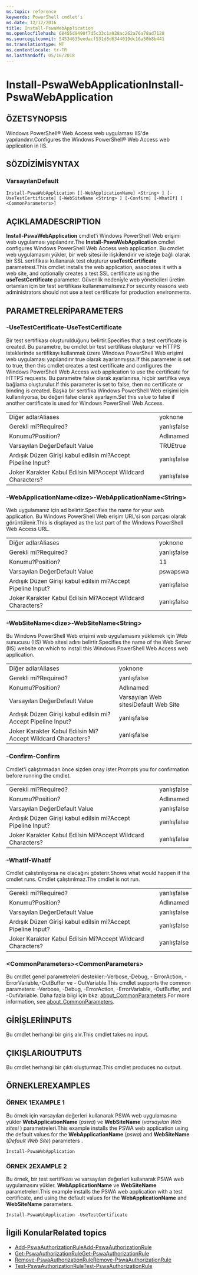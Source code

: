 ```yaml
---
ms.topic: reference
keywords: PowerShell cmdlet'i
ms.date: 12/12/2016
title: Install-PswaWebApplication
ms.openlocfilehash: 68455d9490f7d5c33c1a928ac262a76a78ad7128
ms.sourcegitcommit: 54534635eedacf531d8d6344019dc16a50b8b441
ms.translationtype: MT
ms.contentlocale: tr-TR
ms.lasthandoff: 05/16/2018
---
```

# <a name="install-pswawebapplication"></a><span data-ttu-id="064db-103">Install-PswaWebApplication</span><span class="sxs-lookup"><span data-stu-id="064db-103">Install-PswaWebApplication</span></span>

## <a name="synopsis"></a><span data-ttu-id="064db-104">ÖZET</span><span class="sxs-lookup"><span data-stu-id="064db-104">SYNOPSIS</span></span>

<span data-ttu-id="064db-105">Windows PowerShell® Web Access web uygulaması IIS'de yapılandırır.</span><span class="sxs-lookup"><span data-stu-id="064db-105">Configures the Windows PowerShell® Web Access web application in IIS.</span></span>

## <a name="syntax"></a><span data-ttu-id="064db-106">SÖZDİZİMİ</span><span class="sxs-lookup"><span data-stu-id="064db-106">SYNTAX</span></span>

### <a name="default"></a><span data-ttu-id="064db-107">Varsayılan</span><span class="sxs-lookup"><span data-stu-id="064db-107">Default</span></span>
```
Install-PswaWebApplication [[-WebApplicationName] <String> ] [-UseTestCertificate] [-WebSiteName <String> ] [-Confirm] [-WhatIf] [ <CommonParameters>]
```

## <a name="description"></a><span data-ttu-id="064db-108">AÇIKLAMA</span><span class="sxs-lookup"><span data-stu-id="064db-108">DESCRIPTION</span></span>

<span data-ttu-id="064db-109">**Install-PswaWebApplication** cmdlet'i Windows PowerShell Web erişimi web uygulaması yapılandırır.</span><span class="sxs-lookup"><span data-stu-id="064db-109">The **Install-PswaWebApplication** cmdlet configures Windows PowerShell Web Access web application.</span></span> <span data-ttu-id="064db-110">Bu cmdlet web uygulamasını yükler, bir web sitesi ile ilişkilendirir ve isteğe bağlı olarak bir SSL sertifikası kullanarak test oluşturur **useTestCertificate** parametresi.</span><span class="sxs-lookup"><span data-stu-id="064db-110">This cmdlet installs the web application, associates it with a web site, and optionally creates a test SSL certificate using the **useTestCertificate** parameter.</span></span> <span data-ttu-id="064db-111">Güvenlik nedeniyle web yöneticileri üretim ortamları için bir test sertifikası kullanmamalısınız.</span><span class="sxs-lookup"><span data-stu-id="064db-111">For security reasons web administrators should not use a test certificate for production environments.</span></span>

## <a name="parameters"></a><span data-ttu-id="064db-112">PARAMETRELERİ</span><span class="sxs-lookup"><span data-stu-id="064db-112">PARAMETERS</span></span>

### <a name="-usetestcertificate"></a><span data-ttu-id="064db-113">-UseTestCertificate</span><span class="sxs-lookup"><span data-stu-id="064db-113">-UseTestCertificate</span></span>

<span data-ttu-id="064db-114">Bir test sertifikası oluşturulduğunu belirtir.</span><span class="sxs-lookup"><span data-stu-id="064db-114">Specifies that a test certificate is created.</span></span> <span data-ttu-id="064db-115">Bu parametre, bu cmdlet bir test sertifikası oluşturur ve HTTPS isteklerinde sertifikayı kullanmak üzere Windows PowerShell Web erişimi web uygulaması yapılandırır true olarak ayarlanmışsa.</span><span class="sxs-lookup"><span data-stu-id="064db-115">If this parameter is set to true, then this cmdlet creates a test certificate and configures the Windows PowerShell Web Access web application to use the certificate for HTTPS requests.</span></span> <span data-ttu-id="064db-116">Bu parametre false olarak ayarlanırsa, hiçbir sertifika veya bağlama oluşturulur.</span><span class="sxs-lookup"><span data-stu-id="064db-116">If this parameter is set to false, then no certificate or binding is created.</span></span> <span data-ttu-id="064db-117">Başka bir sertifika Windows PowerShell Web erişimi için kullanılıyorsa, bu değeri false olarak ayarlayın.</span><span class="sxs-lookup"><span data-stu-id="064db-117">Set this value to false if another certificate is used for Windows PowerShell Web Access.</span></span>

|||
|-|-|
| <span data-ttu-id="064db-118">Diğer adlar</span><span class="sxs-lookup"><span data-stu-id="064db-118">Aliases</span></span>                              | <span data-ttu-id="064db-119">yok</span><span class="sxs-lookup"><span data-stu-id="064db-119">none</span></span>                                 |
| <span data-ttu-id="064db-120">Gerekli mi?</span><span class="sxs-lookup"><span data-stu-id="064db-120">Required?</span></span>                            | <span data-ttu-id="064db-121">yanlış</span><span class="sxs-lookup"><span data-stu-id="064db-121">false</span></span>                                |
| <span data-ttu-id="064db-122">Konumu?</span><span class="sxs-lookup"><span data-stu-id="064db-122">Position?</span></span>                            | <span data-ttu-id="064db-123">Adlı</span><span class="sxs-lookup"><span data-stu-id="064db-123">named</span></span>                                |
| <span data-ttu-id="064db-124">Varsayılan Değer</span><span class="sxs-lookup"><span data-stu-id="064db-124">Default Value</span></span>                        | <span data-ttu-id="064db-125">TRUE</span><span class="sxs-lookup"><span data-stu-id="064db-125">true</span></span>                                 |
| <span data-ttu-id="064db-126">Ardışık Düzen Girişi kabul edilsin mi?</span><span class="sxs-lookup"><span data-stu-id="064db-126">Accept Pipeline Input?</span></span>               | <span data-ttu-id="064db-127">yanlış</span><span class="sxs-lookup"><span data-stu-id="064db-127">false</span></span>                                |
| <span data-ttu-id="064db-128">Joker Karakter Kabul Edilsin Mi?</span><span class="sxs-lookup"><span data-stu-id="064db-128">Accept Wildcard Characters?</span></span>          | <span data-ttu-id="064db-129">yanlış</span><span class="sxs-lookup"><span data-stu-id="064db-129">false</span></span>                                |

### <a name="-webapplicationnameltstringgt"></a><span data-ttu-id="064db-130">-WebApplicationName&lt;dize&gt;</span><span class="sxs-lookup"><span data-stu-id="064db-130">-WebApplicationName&lt;String&gt;</span></span>

<span data-ttu-id="064db-131">Web uygulamanız için ad belirtir.</span><span class="sxs-lookup"><span data-stu-id="064db-131">Specifies the name for your web application.</span></span> <span data-ttu-id="064db-132">Bu Windows PowerShell Web erişim URL'si son parçası olarak görüntülenir.</span><span class="sxs-lookup"><span data-stu-id="064db-132">This is displayed as the last part of the Windows PowerShell Web Access URL.</span></span>

|||
|-|-|
| <span data-ttu-id="064db-133">Diğer adlar</span><span class="sxs-lookup"><span data-stu-id="064db-133">Aliases</span></span>                              | <span data-ttu-id="064db-134">yok</span><span class="sxs-lookup"><span data-stu-id="064db-134">none</span></span>                                 |
| <span data-ttu-id="064db-135">Gerekli mi?</span><span class="sxs-lookup"><span data-stu-id="064db-135">Required?</span></span>                            | <span data-ttu-id="064db-136">yanlış</span><span class="sxs-lookup"><span data-stu-id="064db-136">false</span></span>                                |
| <span data-ttu-id="064db-137">Konumu?</span><span class="sxs-lookup"><span data-stu-id="064db-137">Position?</span></span>                            | <span data-ttu-id="064db-138">1</span><span class="sxs-lookup"><span data-stu-id="064db-138">1</span></span>                                    |
| <span data-ttu-id="064db-139">Varsayılan Değer</span><span class="sxs-lookup"><span data-stu-id="064db-139">Default Value</span></span>                        | <span data-ttu-id="064db-140">pswa</span><span class="sxs-lookup"><span data-stu-id="064db-140">pswa</span></span>                                 |
| <span data-ttu-id="064db-141">Ardışık Düzen Girişi kabul edilsin mi?</span><span class="sxs-lookup"><span data-stu-id="064db-141">Accept Pipeline Input?</span></span>               | <span data-ttu-id="064db-142">yanlış</span><span class="sxs-lookup"><span data-stu-id="064db-142">false</span></span>                                |
| <span data-ttu-id="064db-143">Joker Karakter Kabul Edilsin Mi?</span><span class="sxs-lookup"><span data-stu-id="064db-143">Accept Wildcard Characters?</span></span>          | <span data-ttu-id="064db-144">yanlış</span><span class="sxs-lookup"><span data-stu-id="064db-144">false</span></span>                                |

### <a name="-websitenameltstringgt"></a><span data-ttu-id="064db-145">-WebSiteName&lt;dize&gt;</span><span class="sxs-lookup"><span data-stu-id="064db-145">-WebSiteName&lt;String&gt;</span></span>

<span data-ttu-id="064db-146">Bu Windows PowerShell Web erişimi web uygulamasını yüklemek için Web sunucusu (IIS) Web sitesi adını belirtir.</span><span class="sxs-lookup"><span data-stu-id="064db-146">Specifies the name of the Web Server (IIS) website on which to install this Windows PowerShell Web Access web application.</span></span>

|||
|-|-|
| <span data-ttu-id="064db-147">Diğer adlar</span><span class="sxs-lookup"><span data-stu-id="064db-147">Aliases</span></span>                              | <span data-ttu-id="064db-148">yok</span><span class="sxs-lookup"><span data-stu-id="064db-148">none</span></span>                                 |
| <span data-ttu-id="064db-149">Gerekli mi?</span><span class="sxs-lookup"><span data-stu-id="064db-149">Required?</span></span>                            | <span data-ttu-id="064db-150">yanlış</span><span class="sxs-lookup"><span data-stu-id="064db-150">false</span></span>                                |
| <span data-ttu-id="064db-151">Konumu?</span><span class="sxs-lookup"><span data-stu-id="064db-151">Position?</span></span>                            | <span data-ttu-id="064db-152">Adlı</span><span class="sxs-lookup"><span data-stu-id="064db-152">named</span></span>                                |
| <span data-ttu-id="064db-153">Varsayılan Değer</span><span class="sxs-lookup"><span data-stu-id="064db-153">Default Value</span></span>                        | <span data-ttu-id="064db-154">Varsayılan Web sitesi</span><span class="sxs-lookup"><span data-stu-id="064db-154">Default Web Site</span></span>                     |
| <span data-ttu-id="064db-155">Ardışık Düzen Girişi kabul edilsin mi?</span><span class="sxs-lookup"><span data-stu-id="064db-155">Accept Pipeline Input?</span></span>               | <span data-ttu-id="064db-156">yanlış</span><span class="sxs-lookup"><span data-stu-id="064db-156">false</span></span>                                |
| <span data-ttu-id="064db-157">Joker Karakter Kabul Edilsin Mi?</span><span class="sxs-lookup"><span data-stu-id="064db-157">Accept Wildcard Characters?</span></span>          | <span data-ttu-id="064db-158">yanlış</span><span class="sxs-lookup"><span data-stu-id="064db-158">false</span></span>                                |

### <a name="-confirm"></a><span data-ttu-id="064db-159">-Confirm</span><span class="sxs-lookup"><span data-stu-id="064db-159">-Confirm</span></span>

<span data-ttu-id="064db-160">Cmdlet'i çalıştırmadan önce sizden onay ister.</span><span class="sxs-lookup"><span data-stu-id="064db-160">Prompts you for confirmation before running the cmdlet.</span></span>

|||
|-|-|
| <span data-ttu-id="064db-161">Gerekli mi?</span><span class="sxs-lookup"><span data-stu-id="064db-161">Required?</span></span>                            | <span data-ttu-id="064db-162">yanlış</span><span class="sxs-lookup"><span data-stu-id="064db-162">false</span></span>                                |
| <span data-ttu-id="064db-163">Konumu?</span><span class="sxs-lookup"><span data-stu-id="064db-163">Position?</span></span>                            | <span data-ttu-id="064db-164">Adlı</span><span class="sxs-lookup"><span data-stu-id="064db-164">named</span></span>                                |
| <span data-ttu-id="064db-165">Varsayılan Değer</span><span class="sxs-lookup"><span data-stu-id="064db-165">Default Value</span></span>                        | <span data-ttu-id="064db-166">yanlış</span><span class="sxs-lookup"><span data-stu-id="064db-166">false</span></span>                                |
| <span data-ttu-id="064db-167">Ardışık Düzen Girişi kabul edilsin mi?</span><span class="sxs-lookup"><span data-stu-id="064db-167">Accept Pipeline Input?</span></span>               | <span data-ttu-id="064db-168">yanlış</span><span class="sxs-lookup"><span data-stu-id="064db-168">false</span></span>                                |
| <span data-ttu-id="064db-169">Joker Karakter Kabul Edilsin Mi?</span><span class="sxs-lookup"><span data-stu-id="064db-169">Accept Wildcard Characters?</span></span>          | <span data-ttu-id="064db-170">yanlış</span><span class="sxs-lookup"><span data-stu-id="064db-170">false</span></span>                                |

### <a name="-whatif"></a><span data-ttu-id="064db-171">-WhatIf</span><span class="sxs-lookup"><span data-stu-id="064db-171">-WhatIf</span></span>

<span data-ttu-id="064db-172">Cmdlet çalıştırılıyorsa ne olacağını gösterir.</span><span class="sxs-lookup"><span data-stu-id="064db-172">Shows what would happen if the cmdlet runs.</span></span>
<span data-ttu-id="064db-173">Cmdlet çalıştırılmaz.</span><span class="sxs-lookup"><span data-stu-id="064db-173">The cmdlet is not run.</span></span>

|||
|-|-|
| <span data-ttu-id="064db-174">Gerekli mi?</span><span class="sxs-lookup"><span data-stu-id="064db-174">Required?</span></span>                            | <span data-ttu-id="064db-175">yanlış</span><span class="sxs-lookup"><span data-stu-id="064db-175">false</span></span>                                |
| <span data-ttu-id="064db-176">Konumu?</span><span class="sxs-lookup"><span data-stu-id="064db-176">Position?</span></span>                            | <span data-ttu-id="064db-177">Adlı</span><span class="sxs-lookup"><span data-stu-id="064db-177">named</span></span>                                |
| <span data-ttu-id="064db-178">Varsayılan Değer</span><span class="sxs-lookup"><span data-stu-id="064db-178">Default Value</span></span>                        | <span data-ttu-id="064db-179">yanlış</span><span class="sxs-lookup"><span data-stu-id="064db-179">false</span></span>                                |
| <span data-ttu-id="064db-180">Ardışık Düzen Girişi kabul edilsin mi?</span><span class="sxs-lookup"><span data-stu-id="064db-180">Accept Pipeline Input?</span></span>               | <span data-ttu-id="064db-181">yanlış</span><span class="sxs-lookup"><span data-stu-id="064db-181">false</span></span>                                |
| <span data-ttu-id="064db-182">Joker Karakter Kabul Edilsin Mi?</span><span class="sxs-lookup"><span data-stu-id="064db-182">Accept Wildcard Characters?</span></span>          | <span data-ttu-id="064db-183">yanlış</span><span class="sxs-lookup"><span data-stu-id="064db-183">false</span></span>                                |

### <a name="ltcommonparametersgt"></a><span data-ttu-id="064db-184">&lt;CommonParameters&gt;</span><span class="sxs-lookup"><span data-stu-id="064db-184">&lt;CommonParameters&gt;</span></span>

<span data-ttu-id="064db-185">Bu cmdlet genel parametreleri destekler:-Verbose,-Debug, - ErrorAction, - ErrorVariable,-OutBuffer ve - OutVariable.</span><span class="sxs-lookup"><span data-stu-id="064db-185">This cmdlet supports the common parameters: -Verbose, -Debug, -ErrorAction, -ErrorVariable, -OutBuffer, and -OutVariable.</span></span>
<span data-ttu-id="064db-186">Daha fazla bilgi için bkz: [about_CommonParameters](http://go.microsoft.com/fwlink/p/?LinkID=113216).</span><span class="sxs-lookup"><span data-stu-id="064db-186">For more information, see [about_CommonParameters](http://go.microsoft.com/fwlink/p/?LinkID=113216).</span></span>

## <a name="inputs"></a><span data-ttu-id="064db-187">GİRİŞLERİ</span><span class="sxs-lookup"><span data-stu-id="064db-187">INPUTS</span></span>

<span data-ttu-id="064db-188">Bu cmdlet herhangi bir giriş alır.</span><span class="sxs-lookup"><span data-stu-id="064db-188">This cmdlet takes no input.</span></span>

## <a name="outputs"></a><span data-ttu-id="064db-189">ÇIKIŞLARI</span><span class="sxs-lookup"><span data-stu-id="064db-189">OUTPUTS</span></span>

<span data-ttu-id="064db-190">Bu cmdlet herhangi bir çıktı oluşturmaz.</span><span class="sxs-lookup"><span data-stu-id="064db-190">This cmdlet produces no output.</span></span>

## <a name="examples"></a><span data-ttu-id="064db-191">ÖRNEKLER</span><span class="sxs-lookup"><span data-stu-id="064db-191">EXAMPLES</span></span>

### <a name="example-1"></a><span data-ttu-id="064db-192">ÖRNEK 1</span><span class="sxs-lookup"><span data-stu-id="064db-192">EXAMPLE 1</span></span>

<span data-ttu-id="064db-193">Bu örnek için varsayılan değerleri kullanarak PSWA web uygulamasına yükler **WebApplicationName** (*pswa*) ve **WebSiteName** (*varsayılan Web sitesi* ) parametreleri.</span><span class="sxs-lookup"><span data-stu-id="064db-193">This example installs the PSWA web application using the default values for the **WebApplicationName** (*pswa*) and **WebSiteName** (*Default Web Site*) parameters .</span></span>

```
Install-PswaWebApplication
```

### <a name="example-2"></a><span data-ttu-id="064db-194">ÖRNEK 2</span><span class="sxs-lookup"><span data-stu-id="064db-194">EXAMPLE 2</span></span>

<span data-ttu-id="064db-195">Bu örnek, bir test sertifikası ve varsayılan değerleri kullanarak PSWA web uygulamasını yükler. **WebApplicationName** ve **WebSiteName** parametreleri.</span><span class="sxs-lookup"><span data-stu-id="064db-195">This example installs the PSWA web application with a test certificate, and using the default values for the **WebApplicationName** and **WebSiteName** parameters.</span></span>

```
Install-PswaWebApplication -UseTestCertificate
```

## <a name="related-topics"></a><span data-ttu-id="064db-196">İlgili Konular</span><span class="sxs-lookup"><span data-stu-id="064db-196">Related topics</span></span>

- [<span data-ttu-id="064db-197">Add-PswaAuthorizationRule</span><span class="sxs-lookup"><span data-stu-id="064db-197">Add-PswaAuthorizationRule</span></span>](add-pswaauthorizationrule.md)
- [<span data-ttu-id="064db-198">Get-PswaAuthorizationRule</span><span class="sxs-lookup"><span data-stu-id="064db-198">Get-PswaAuthorizationRule</span></span>](get-pswaauthorizationrule.md)
- [<span data-ttu-id="064db-199">Remove-PswaAuthorizationRule</span><span class="sxs-lookup"><span data-stu-id="064db-199">Remove-PswaAuthorizationRule</span></span>](remove-pswaauthorizationrule.md)
- [<span data-ttu-id="064db-200">Test-PswaAuthorizationRule</span><span class="sxs-lookup"><span data-stu-id="064db-200">Test-PswaAuthorizationRule</span></span>](test-pswaauthorizationrule.md)